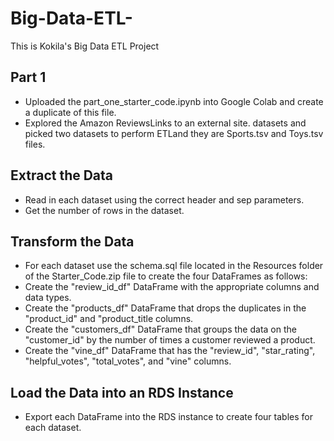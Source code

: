 # Big-Data-ETL-
This is Kokila's Big Data ETL Project
## Part 1
* Uploaded the part_one_starter_code.ipynb into Google Colab and create a duplicate of this file.
* Explored the Amazon ReviewsLinks to an external site. datasets and picked two datasets to perform ETLand they are Sports.tsv and Toys.tsv files.

## Extract the Data
* Read in each dataset using the correct header and sep parameters.
* Get the number of rows in the dataset.

## Transform the Data
* For each dataset use the schema.sql file located in the Resources folder of the Starter_Code.zip file to create the four DataFrames as follows:
* Create the "review_id_df" DataFrame with the appropriate columns and data types.
* Create the "products_df" DataFrame that drops the duplicates in the "product_id" and "product_title columns.
* Create the "customers_df" DataFrame that groups the data on the "customer_id" by the number of times a customer reviewed a product.
* Create the "vine_df" DataFrame that has the "review_id", "star_rating", "helpful_votes", "total_votes", and "vine" columns.

## Load the Data into an RDS Instance
* Export each DataFrame into the RDS instance to create four tables for each dataset.